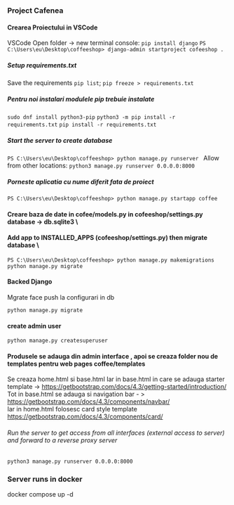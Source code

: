 ### Project Cafenea

#### Crearea Proiectului in VSCode
VSCode Open folder -> new terminal console:
` pip install django `
`PS C:\Users\eu\Desktop\coffeeshop> django-admin startproject cofeeshop . `

##### Setup requirements.txt
Save the requirements `pip list`;
` pip freeze > requirements.txt `

##### Pentru noi instalari modulele pip trebuie instalate
` sudo dnf install python3-pip `
`python3 -m pip install -r requirements.txt`
`pip install -r requirements.txt`

##### Start the server to create database
`PS C:\Users\eu\Desktop\coffeeshop> python manage.py runserver `
Allow from other locations: 
` python3 manage.py runserver 0.0.0.0:8000 `

##### Porneste aplicatia cu nume diferit fata de proiect
`PS C:\Users\eu\Desktop\coffeeshop> python manage.py startapp coffee `


#### Creare baza de date in cofee/models.py in cofeeshop/settings.py database -> db.sqlite3   \
#### Add app to INSTALLED_APPS (cofeeshop/settings.py) then migrate database \
` PS C:\Users\eu\Desktop\coffeeshop> python manage.py makemigrations ` 
` python manage.py migrate `

#### Backed Django
Mgrate face push la configurari in db
``` 
python manage.py migrate
```
#### create admin user
` python manage.py createsuperuser `

#### Produsele se adauga din admin interface , apoi se creaza folder nou de templates pentru web pages coffee/templates 
Se creaza home.html si base.html 
Iar in base.html  in care se adauga starter template  ->  https://getbootstrap.com/docs/4.3/getting-started/introduction/ \
Tot in base.html se adauga si navigation bar - > https://getbootstrap.com/docs/4.3/components/navbar/ \
Iar in home.html folosesc card style template  https://getbootstrap.com/docs/4.3/components/card/ 


###### Run the server to get access from all interfaces (external access to server) and forward to a reverse proxy server  
` python3 manage.py runserver 0.0.0.0:8000 `

### Server runs in docker
docker compose up -d
